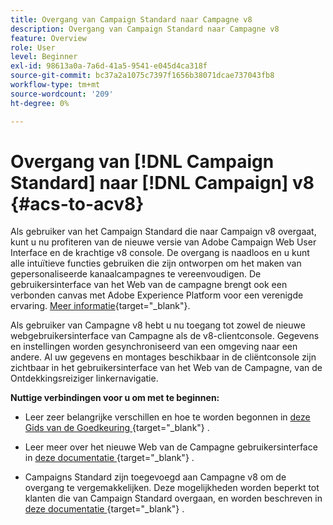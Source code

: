 ```yaml
---
title: Overgang van Campaign Standard naar Campagne v8
description: Overgang van Campaign Standard naar Campagne v8
feature: Overview
role: User
level: Beginner
exl-id: 98613a0a-7a6d-41a5-9541-e045d4ca318f
source-git-commit: bc37a2a1075c7397f1656b38071dcae737043fb8
workflow-type: tm+mt
source-wordcount: '209'
ht-degree: 0%

---
```


# Overgang van [!DNL Campaign Standard] naar [!DNL Campaign] v8 {#acs-to-acv8}

Als gebruiker van het Campaign Standard die naar Campaign v8 overgaat, kunt u nu profiteren van de nieuwe versie van Adobe Campaign Web User Interface en de krachtige v8 console. De overgang is naadloos en u kunt alle intuïtieve functies gebruiken die zijn ontworpen om het maken van gepersonaliseerde kanaalcampagnes te vereenvoudigen. De gebruikersinterface van het Web van de campagne brengt ook een verbonden canvas met Adobe Experience Platform voor een verenigde ervaring. [Meer informatie](https://experienceleague.adobe.com/en/docs/campaign-web/v8/start/acs-migration){target="_blank"}.

Als gebruiker van Campagne v8 hebt u nu toegang tot zowel de nieuwe webgebruikersinterface van Campagne als de v8-clientconsole. Gegevens en instellingen worden gesynchroniseerd van een omgeving naar een andere. Al uw gegevens en montages beschikbaar in de cliëntconsole zijn zichtbaar in het gebruikersinterface van het Web van de Campagne, van de Ontdekkingsreiziger linkernavigatie.

**Nuttige verbindingen voor u om met te beginnen:**

* Leer zeer belangrijke verschillen en hoe te worden begonnen in [ deze Gids van de Goedkeuring ](https://experienceleague.adobe.com/en/docs/campaign-web/acs-to-ac/home){target="_blank"} .

* Leer meer over het nieuwe Web van de Campagne gebruikersinterface in [ deze documentatie ](https://experienceleague.adobe.com/docs/campaign-web/v8/campaign-web-home.html){target="_blank"} .

* Campaigns Standard zijn toegevoegd aan Campagne v8 om de overgang te vergemakkelijken. Deze mogelijkheden worden beperkt tot klanten die van Campaign Standard overgaan, en worden beschreven in [ deze documentatie ](https://experienceleague.adobe.com/en/docs/experience-cloud/campaign/campaign-standard-migration-home){target="_blank"} .

